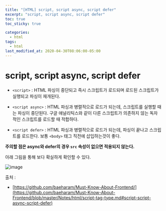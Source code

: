 ```yaml
---
title: "[HTML] script, script async, script defer"
excerpt: "script, script async, script defer"
toc: true
toc_sticky: true

categories:
  - html
tags:
  - html
last_modified_at: 2020-04-30T08:06:00-05:00
---
```


# script, script async, script defer

+ `<script>` : HTML 파싱이 중단되고 즉시 스크립트가 로드되며 로드된 스크립트가 실행되고 파싱이 재개된다.

+ `<script async>` : HTML 파싱과 병렬적으로 로드가 되는데, 스크립트를 실행할 때는 파싱이 중단된다. 구글 애널리틱스와 같이 다른 스크립트가 의존하지 않는 독자적인 스크립트를 로드할 때 적합하다.

+ `<script defer>` : HTML 파싱과 병렬적으로 로드가 되는데, 파싱이 끝나고 스크립트를 로드한다. 보통 `<body>` 태그 직전에 삽입하는것이 좋다.

**주의할 점은 async와 defer의 경우 `src` 속성이 없으면 적용되지 않는다.**

아래 그림을 통해 보다 확실하게 확인할 수 있다. 

![image](https://github.com/baeharam/Must-Know-About-Frontend/raw/master/images/html/script.png)


출처 : 

+ [https://github.com/baeharam/Must-Know-About-Frontend/](https://github.com/baeharam/Must-Know-About-Frontend/blob/master/Notes/html/script-tag-type.md#script-script-async-script-defer)